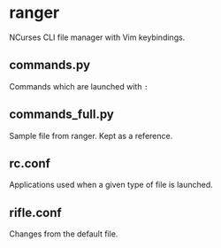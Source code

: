 # ranger

NCurses CLI file manager with Vim keybindings.

## commands.py
Commands which are launched with `:`

## commands_full.py 
Sample file from ranger. Kept as a reference. 

## rc.conf
Applications used when a given type of file is launched.

## rifle.conf
Changes from the default file. 


